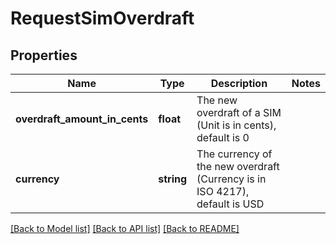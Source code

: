# RequestSimOverdraft

## Properties
Name | Type | Description | Notes
------------ | ------------- | ------------- | -------------
**overdraft_amount_in_cents** | **float** | The new overdraft of a SIM (Unit is in cents), default is 0 | 
**currency** | **string** | The currency of the new overdraft (Currency is in ISO 4217), default is USD | 

[[Back to Model list]](../../README.md#documentation-for-models) [[Back to API list]](../../README.md#documentation-for-api-endpoints) [[Back to README]](../../README.md)

